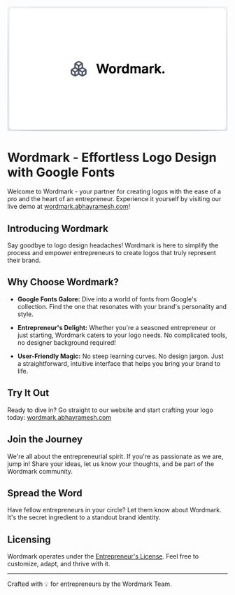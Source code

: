 ![Wordmark Logo](public/wordmark.png)

# Wordmark - Effortless Logo Design with Google Fonts

Welcome to Wordmark - your partner for creating logos with the ease of a pro and the heart of an entrepreneur. Experience it yourself by visiting our live demo at [wordmark.abhayramesh.com](https://wordmark.abhayramesh.com/)!

## Introducing Wordmark

Say goodbye to logo design headaches! Wordmark is here to simplify the process and empower entrepreneurs to create logos that truly represent their brand.

## Why Choose Wordmark?

- **Google Fonts Galore:** Dive into a world of fonts from Google's collection. Find the one that resonates with your brand's personality and style.

- **Entrepreneur's Delight:** Whether you're a seasoned entrepreneur or just starting, Wordmark caters to your logo needs. No complicated tools, no designer background required!

- **User-Friendly Magic:** No steep learning curves. No design jargon. Just a straightforward, intuitive interface that helps you bring your brand to life.

## Try It Out

Ready to dive in? Go straight to our website and start crafting your logo today: [wordmark.abhayramesh.com](https://wordmark.abhayramesh.com/)

## Join the Journey

We're all about the entrepreneurial spirit. If you're as passionate as we are, jump in! Share your ideas, let us know your thoughts, and be part of the Wordmark community.

## Spread the Word

Have fellow entrepreneurs in your circle? Let them know about Wordmark. It's the secret ingredient to a standout brand identity.

## Licensing

Wordmark operates under the [Entrepreneur's License](LICENSE.md). Feel free to customize, adapt, and thrive with it.

---

Crafted with 💡 for entrepreneurs by the Wordmark Team.
